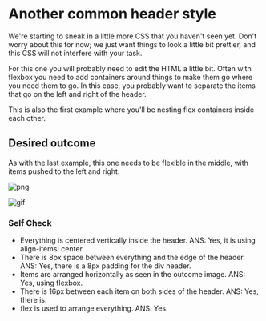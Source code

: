 # Another common header style

We're starting to sneak in a little more CSS that you haven't seen yet. Don't worry about this for now; we just want things to look a little bit prettier, and this CSS will not interfere with your task.

For this one you will probably need to edit the HTML a little bit. Often with flexbox you need to add containers around things to make them go where you need them to go. In this case, you probably want to separate the items that go on the left and right of the header.

This is also the first example where you'll be nesting flex containers inside each other.

## Desired outcome
As with the last example, this one needs to be flexible in the middle, with items pushed to the left and right.

![png](./desired-outcome.png)

![gif](./desired-outcome.gif)

### Self Check
- Everything is centered vertically inside the header.
  ANS: Yes, it is using align-items: center.
- There is 8px space between everything and the edge of the header.
  ANS: Yes, there is a 8px padding for the div header.
- Items are arranged horizontally as seen in the outcome image.
  ANS: Yes, using flexbox.
- There is 16px between each item on both sides of the header.
  ANS: Yes, there is.
- flex is used to arrange everything.
  ANS: Yes.